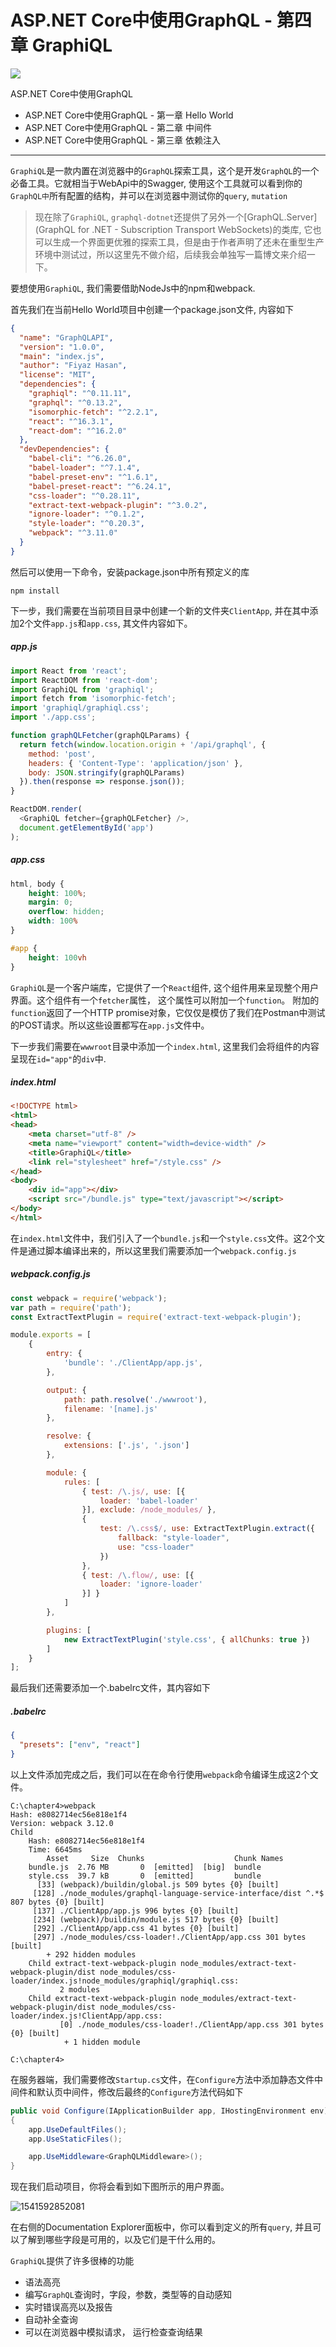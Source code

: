 # ASP.NET Core中使用GraphQL - 第四章 GraphiQL

![](images\banner-8-1100x550.jpg)



ASP.NET Core中使用GraphQL

- ASP.NET Core中使用GraphQL - 第一章 Hello World
- ASP.NET Core中使用GraphQL - 第二章 中间件
- ASP.NET Core中使用GraphQL - 第三章 依赖注入

------

<code>GraphiQL</code>是一款内置在浏览器中的<code>GraphQL</code>探索工具，这个是开发<code>GraphQL</code>的一个必备工具。它就相当于WebApi中的Swagger, 使用这个工具就可以看到你的<code>GraphQL中</code>所有配置的结构，并可以在浏览器中测试你的<code>query</code>, <code>mutation</code>

> 现在除了<code>GraphiQL</code>, <code>graphql-dotnet</code>还提供了另外一个[GraphQL.Server](GraphQL for .NET - Subscription Transport WebSockets)的类库, 它也可以生成一个界面更优雅的探索工具，但是由于作者声明了还未在重型生产环境中测试过，所以这里先不做介绍，后续我会单独写一篇博文来介绍一下。

要想使用<code>GraphiQL</code>, 我们需要借助NodeJs中的npm和webpack.

首先我们在当前Hello World项目中创建一个package.json文件, 内容如下

```json
{
  "name": "GraphQLAPI",
  "version": "1.0.0",
  "main": "index.js",
  "author": "Fiyaz Hasan",
  "license": "MIT",
  "dependencies": {
    "graphiql": "^0.11.11",
    "graphql": "^0.13.2",
    "isomorphic-fetch": "^2.2.1",
    "react": "^16.3.1",
    "react-dom": "^16.2.0"
  },
  "devDependencies": {
    "babel-cli": "^6.26.0",
    "babel-loader": "^7.1.4",
    "babel-preset-env": "^1.6.1",
    "babel-preset-react": "^6.24.1",
    "css-loader": "^0.28.11",
    "extract-text-webpack-plugin": "^3.0.2",
    "ignore-loader": "^0.1.2",
    "style-loader": "^0.20.3",
    "webpack": "^3.11.0"
  }
}
```
然后可以使用一下命令，安装package.json中所有预定义的库

```
npm install
```

下一步，我们需要在当前项目目录中创建一个新的文件夹<code>ClientApp</code>, 并在其中添加2个文件<code>app.js</code>和<code>app.css</code>, 其文件内容如下。

##### app.js

```javascript
import React from 'react';  
import ReactDOM from 'react-dom';  
import GraphiQL from 'graphiql';  
import fetch from 'isomorphic-fetch';  
import 'graphiql/graphiql.css';  
import './app.css';

function graphQLFetcher(graphQLParams) {  
  return fetch(window.location.origin + '/api/graphql', {
    method: 'post',
    headers: { 'Content-Type': 'application/json' },
    body: JSON.stringify(graphQLParams)
  }).then(response => response.json());
}

ReactDOM.render(  
  <GraphiQL fetcher={graphQLFetcher} />,
  document.getElementById('app')
);
```

##### app.css

```css
html, body {  
    height: 100%;
    margin: 0;
    overflow: hidden;
    width: 100%
}

#app {
    height: 100vh
}
```

<code>GraphiQL</code>是一个客户端库，它提供了一个<code>React</code>组件<code><GraphiQL /></code>, 这个组件用来呈现整个用户界面。这个组件有一个<code>fetcher</code>属性， 这个属性可以附加一个<code>function</code>。 附加的<code>function</code>返回了一个HTTP promise对象，它仅仅是模仿了我们在Postman中测试的POST请求。所以这些设置都写在<code>app.js</code>文件中。

下一步我们需要在<code>wwwroot</code>目录中添加一个<code>index.html</code>, 这里我们会将<code><GraphiQL /></code>组件的内容呈现在<code>id="app"</code>的<code>div</code>中.

##### index.html

```html
<!DOCTYPE html>  
<html>  
<head>  
    <meta charset="utf-8" />
    <meta name="viewport" content="width=device-width" />
    <title>GraphiQL</title>
    <link rel="stylesheet" href="/style.css" />
</head>  
<body>  
    <div id="app"></div>
    <script src="/bundle.js" type="text/javascript"></script>
</body>  
</html>  
```

在<code>index.html</code>文件中，我们引入了一个<code>bundle.js</code>和一个<code>style.css</code>文件。这2个文件是通过脚本编译出来的，所以这里我们需要添加一个<code>webpack.config.js</code>

##### webpack.config.js

```javascript
const webpack = require('webpack');  
var path = require('path');  
const ExtractTextPlugin = require('extract-text-webpack-plugin');

module.exports = [  
    {
        entry: {
            'bundle': './ClientApp/app.js',
        },

        output: {
            path: path.resolve('./wwwroot'),
            filename: '[name].js'
        },

        resolve: {
            extensions: ['.js', '.json']
        },

        module: {
            rules: [
                { test: /\.js/, use: [{
                    loader: 'babel-loader'
                }], exclude: /node_modules/ },
                {
                    test: /\.css$/, use: ExtractTextPlugin.extract({
                        fallback: "style-loader",
                        use: "css-loader"
                    })
                },
                { test: /\.flow/, use: [{
                    loader: 'ignore-loader'
                }] }
            ]
        },

        plugins: [
            new ExtractTextPlugin('style.css', { allChunks: true })
        ]
    }
];
```

最后我们还需要添加一个.babelrc文件，其内容如下

##### .babelrc

```json
{
  "presets": ["env", "react"]
}
```

以上文件添加完成之后，我们可以在在命令行使用<code>webpack</code>命令编译生成这2个文件。
```
C:\chapter4>webpack
Hash: e8082714ec56e818e1f4
Version: webpack 3.12.0
Child
    Hash: e8082714ec56e818e1f4
    Time: 6645ms
        Asset     Size  Chunks                    Chunk Names
    bundle.js  2.76 MB       0  [emitted]  [big]  bundle
    style.css  39.7 kB       0  [emitted]         bundle
      [33] (webpack)/buildin/global.js 509 bytes {0} [built]
     [128] ./node_modules/graphql-language-service-interface/dist ^.*$ 807 bytes {0} [built]
     [137] ./ClientApp/app.js 996 bytes {0} [built]
     [234] (webpack)/buildin/module.js 517 bytes {0} [built]
     [292] ./ClientApp/app.css 41 bytes {0} [built]
     [297] ./node_modules/css-loader!./ClientApp/app.css 301 bytes [built]
        + 292 hidden modules
    Child extract-text-webpack-plugin node_modules/extract-text-webpack-plugin/dist node_modules/css-loader/index.js!node_modules/graphiql/graphiql.css:
           2 modules
    Child extract-text-webpack-plugin node_modules/extract-text-webpack-plugin/dist node_modules/css-loader/index.js!ClientApp/app.css:
           [0] ./node_modules/css-loader!./ClientApp/app.css 301 bytes {0} [built]
            + 1 hidden module

C:\chapter4>
```

在服务器端，我们需要修改<code>Startup.cs</code>文件，在<code>Configure</code>方法中添加静态文件中间件和默认页中间件，修改后最终的<code>Configure</code>方法代码如下

```c#
public void Configure(IApplicationBuilder app, IHostingEnvironment env)  
{
    app.UseDefaultFiles();
    app.UseStaticFiles();

    app.UseMiddleware<GraphQLMiddleware>();
}
```

现在我们启动项目，你将会看到如下图所示的用户界面。

![1541592852081](C:\Users\Administrator\AppData\Roaming\Typora\typora-user-images\1541592852081.png)

在右侧的Documentation Explorer面板中，你可以看到定义的所有<code>query</code>, 并且可以了解到哪些字段是可用的，以及它们是干什么用的。

<code>GraphiQL</code>提供了许多很棒的功能

- 语法高亮
- 编写<code>GraphQL</code>查询时，字段，参数，类型等的自动感知
- 实时错误高亮以及报告
- 自动补全查询
- 可以在浏览器中模拟请求， 运行检查查询结果